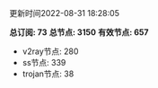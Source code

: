 更新时间2022-08-31 18:28:05

**总订阅: 73**
**总节点: 3150**
**有效节点: 657**
- v2ray节点: 280
- ss节点: 339
- trojan节点: 38
